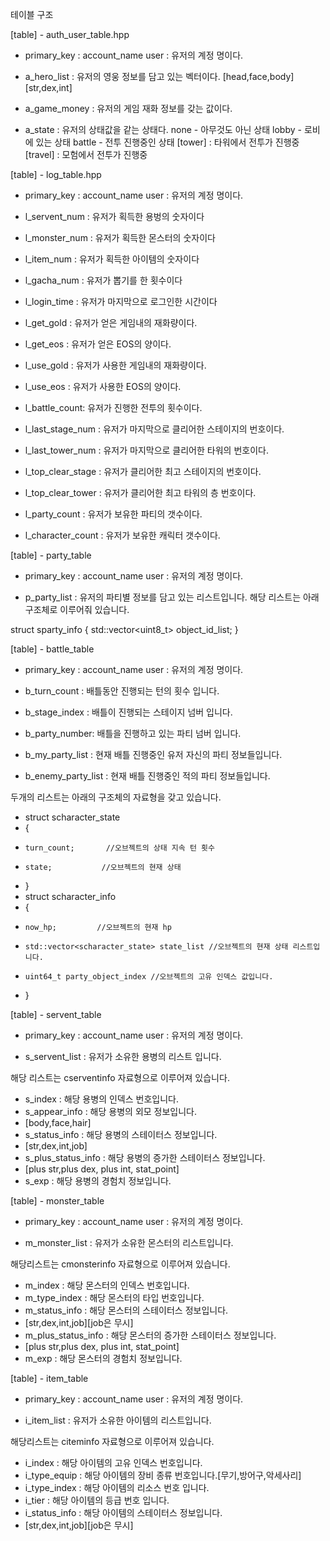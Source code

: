 테이블 구조

[table] - auth_user_table.hpp


- primary_key : account_name user : 유저의 계정 명이다.


- a_hero_list : 유저의 영웅 정보를 담고 있는 벡터이다.
[head,face,body]
[str,dex,int]

- a_game_money : 유저의 게임 재화 정보를 갖는 값이다.

- a_state : 유저의 상태값을 같는 상태다.
none - 아무것도 아닌 상태
lobby - 로비에 있는 상태 
battle - 전투 진행중인 상태
[tower] : 타워에서 전투가 진행중
[travel] : 모험에서 전투가 진행중




[table] - log_table.hpp


- primary_key : account_name user : 유저의 계정 명이다.

- l_servent_num : 유저가 획득한 용벙의 숫자이다

- l_monster_num : 유저가 획득한 몬스터의 숫자이다

- l_item_num    : 유저가 획득한 아이템의 숫자이다

- l_gacha_num   : 유저가 뽑기를 한 횟수이다

- l_login_time  : 유저가 마지막으로 로그인한 시간이다

- l_get_gold    : 유저가 얻은 게임내의 재화량이다.

- l_get_eos     : 유저가 얻은 EOS의 양이다.

- l_use_gold    : 유저가 사용한 게임내의 재화량이다.

- l_use_eos     : 유저가 사용한 EOS의 양이다.

- l_battle_count: 유저가 진행한 전투의 횟수이다.

- l_last_stage_num : 유저가 마지막으로 클리어한 스테이지의 번호이다.

- l_last_tower_num : 유저가 마지막으로 클리어한 타워의 번호이다.

- l_top_clear_stage : 유저가 클리어한 최고 스테이지의 번호이다.

- l_top_clear_tower : 유저가 클리어한 최고 타워의 층 번호이다.

- l_party_count     : 유저가 보유한 파티의 갯수이다.

- l_character_count : 유저가 보유한 캐릭터 갯수이다.



[table] - party_table


- primary_key : account_name user : 유저의 계정 명이다.

- p_party_list : 유저의 파티별 정보를 담고 있는 리스트입니다.
해당 리스트는 아래 구조체로 이루어줘 있습니다.

struct sparty_info
{
    std::vector<uint8_t> object_id_list;
}



[table] - battle_table


- primary_key : account_name user : 유저의 계정 명이다.

- b_turn_count  : 배틀동안 진행되는 턴의 횟수 입니다.

- b_stage_index : 배틀이 진행되는 스테이지 넘버 입니다.

- b_party_number: 배틀을 진행하고 있는 파티 넘버 입니다.


- b_my_party_list : 현재 배틀 진행중인 유저 자신의 파티 정보들입니다.

- b_enemy_party_list : 현재 배틀 진행중인 적의 파티 정보들입니다.

두개의 리스트는 아래의 구조체의 자료형을 갖고 있습니다.

- struct scharacter_state
- {
-     turn_count;       //오브젝트의 상태 지속 턴 횟수
-     state;           //오브젝트의 현재 상태
- }
- struct scharacter_info
- {
-     now_hp;         //오브젝트의 현재 hp
-     std::vector<scharacter_state> state_list //오브젝트의 현재 상태 리스트입니다.
-     uint64_t party_object_index //오브젝트의 고유 인덱스 값입니다.
- }


[table] - servent_table

- primary_key : account_name user : 유저의 계정 명이다.

- s_servent_list : 유저가 소유한 용병의 리스트 입니다.

해당 리스트는 cserventinfo 자료형으로 이루어져 있습니다.
- s_index             : 해당 용병의 인덱스 번호입니다.
- s_appear_info       : 해당 용병의 외모 정보입니다.
- [body,face,hair]
- s_status_info       : 해당 용병의 스테이터스 정보입니다.
- [str,dex,int,job]
- s_plus_status_info  : 해당 용병의 증가한 스테이터스 정보입니다.
- [plus str,plus dex, plus int, stat_point]
- s_exp               : 해당 용병의 경험치 정보입니다.


[table] - monster_table

- primary_key : account_name user : 유저의 계정 명이다.

- m_monster_list : 유저가 소유한 몬스터의 리스트입니다.

해당리스트는 cmonsterinfo 자료형으로 이루어져 있습니다.
- m_index             : 해당 몬스터의 인덱스 번호입니다.
- m_type_index        : 해당 몬스터의 타입 번호입니다.
- m_status_info       : 해당 몬스터의 스테이터스 정보입니다.
- [str,dex,int,job][job은 무시]
- m_plus_status_info  : 해당 몬스터의 증가한 스테이터스 정보입니다.
- [plus str,plus dex, plus int, stat_point]
- m_exp               : 해당 몬스터의 경험치 정보입니다.


[table] - item_table

- primary_key : account_name user : 유저의 계정 명이다.

- i_item_list : 유저가 소유한 아이템의 리스트입니다.

해당리스트는 citeminfo 자료형으로 이루어져 있습니다.
- i_index             : 해당 아이템의 고유 인덱스 번호입니다.
- i_type_equip        : 해당 아이템의 장비 종류 번호입니다.[무기,방어구,악세사리]
- i_type_index        : 해당 아이템의 리소스 번호 입니다.
- i_tier              : 해당 아이템의 등급 번호 입니다.
- i_status_info       : 해당 아이템의 스테이터스 정보입니다.
- [str,dex,int,job][job은 무시]